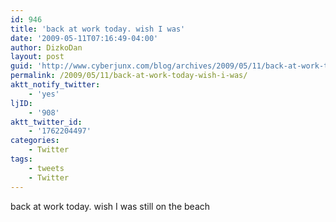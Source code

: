 ```yaml
---
id: 946
title: 'back at work today. wish I was'
date: '2009-05-11T07:16:49-04:00'
author: DizkoDan
layout: post
guid: 'http://www.cyberjunx.com/blog/archives/2009/05/11/back-at-work-today-wish-i-was/'
permalink: /2009/05/11/back-at-work-today-wish-i-was/
aktt_notify_twitter:
    - 'yes'
ljID:
    - '908'
aktt_twitter_id:
    - '1762204497'
categories:
    - Twitter
tags:
    - tweets
    - Twitter
---
```


back at work today. wish I was still on the beach